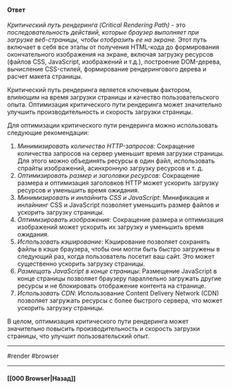 #### Ответ

*Критический путь рендеринга (Critical Rendering Path)* - это *последовательность действий, которые браузер выполняет при загрузке веб-страницы, чтобы отобразить ее на экране.* Этот путь включает в себя все этапы от получения HTML-кода до формирования окончательного изображения на экране, включая загрузку ресурсов (файлов CSS, JavaScript, изображений и т.д.), построение DOM-дерева, вычисление CSS-стилей, формирование рендерингового дерева и расчет макета страницы.

Критический путь рендеринга является ключевым фактором, влияющим на время загрузки страницы и качество пользовательского опыта. Оптимизация критического пути рендеринга может значительно улучшить производительность и скорость загрузки страницы.

Для оптимизации критического пути рендеринга можно использовать следующие рекомендации:
1. *Минимизировать количество HTTP-запросов*: Сокращение количества запросов на сервер уменьшит время загрузки страницы. Для этого можно объединять ресурсы в один файл, использовать спрайты изображений, асинхронную загрузку ресурсов и т. д.
2. *Оптимизировать размер и заголовки ресурсов*: Сокращение размера и оптимизация заголовков HTTP может ускорить загрузку ресурсов и уменьшить время ожидания.
3. *Минимизировать и инлайнить CSS и JavaScript*: Минификация и инлайнинг CSS и JavaScript позволяет уменьшить размер файлов и ускорить загрузку страницы.
4. *Оптимизировать изображения*: Сокращение размера и оптимизация изображений может ускорить их загрузку и уменьшить время ожидания.
5. *Использовать кэширование*: Кэширование позволяет сохранять файлы в кэше браузера, чтобы они могли быть быстро загружены в следующий раз, когда пользователь посетит ваш сайт. Это может существенно ускорить загрузку страницы.
6. *Размещать JavaScript в конце страницы*: Размещение JavaScript в конце страницы позволяет браузеру параллельно загружать другие ресурсы и не блокировать отображение контента на странице.
7. *Использовать CDN*: Использование Content Delivery Network (CDN) позволяет загружать ресурсы с более быстрого сервера, что может ускорить загрузку страницы.

В целом, оптимизация критического пути рендеринга может значительно повысить производительность и скорость загрузки страницы, что улучшит пользовательский опыт.

___
#render #browser

___

#### [[000 Browser|Назад]]
